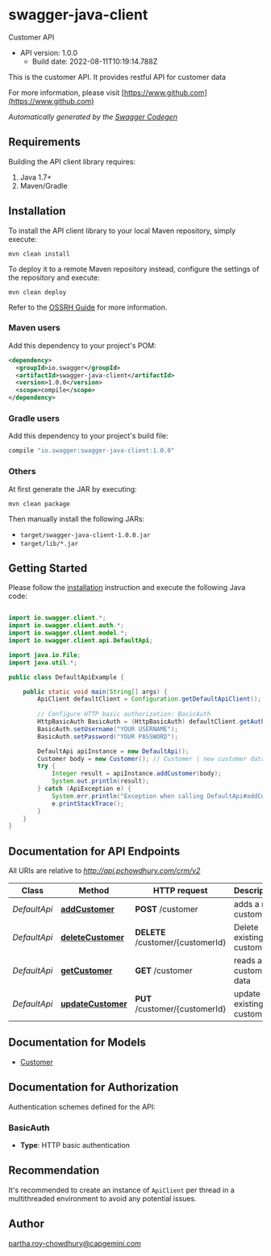 # swagger-java-client

Customer API
- API version: 1.0.0
  - Build date: 2022-08-11T10:19:14.788Z

This is the customer API. It provides restful API for customer data

  For more information, please visit [https://www.github.com](https://www.github.com)

*Automatically generated by the [Swagger Codegen](https://github.com/swagger-api/swagger-codegen)*


## Requirements

Building the API client library requires:
1. Java 1.7+
2. Maven/Gradle

## Installation

To install the API client library to your local Maven repository, simply execute:

```shell
mvn clean install
```

To deploy it to a remote Maven repository instead, configure the settings of the repository and execute:

```shell
mvn clean deploy
```

Refer to the [OSSRH Guide](http://central.sonatype.org/pages/ossrh-guide.html) for more information.

### Maven users

Add this dependency to your project's POM:

```xml
<dependency>
  <groupId>io.swagger</groupId>
  <artifactId>swagger-java-client</artifactId>
  <version>1.0.0</version>
  <scope>compile</scope>
</dependency>
```

### Gradle users

Add this dependency to your project's build file:

```groovy
compile "io.swagger:swagger-java-client:1.0.0"
```

### Others

At first generate the JAR by executing:

```shell
mvn clean package
```

Then manually install the following JARs:

* `target/swagger-java-client-1.0.0.jar`
* `target/lib/*.jar`

## Getting Started

Please follow the [installation](#installation) instruction and execute the following Java code:

```java

import io.swagger.client.*;
import io.swagger.client.auth.*;
import io.swagger.client.model.*;
import io.swagger.client.api.DefaultApi;

import java.io.File;
import java.util.*;

public class DefaultApiExample {

    public static void main(String[] args) {
        ApiClient defaultClient = Configuration.getDefaultApiClient();
        
        // Configure HTTP basic authorization: BasicAuth
        HttpBasicAuth BasicAuth = (HttpBasicAuth) defaultClient.getAuthentication("BasicAuth");
        BasicAuth.setUsername("YOUR USERNAME");
        BasicAuth.setPassword("YOUR PASSWORD");

        DefaultApi apiInstance = new DefaultApi();
        Customer body = new Customer(); // Customer | new customer data in JSON format
        try {
            Integer result = apiInstance.addCustomer(body);
            System.out.println(result);
        } catch (ApiException e) {
            System.err.println("Exception when calling DefaultApi#addCustomer");
            e.printStackTrace();
        }
    }
}

```

## Documentation for API Endpoints

All URIs are relative to *http://api.pchowdhury.com/crm/v2*

Class | Method | HTTP request | Description
------------ | ------------- | ------------- | -------------
*DefaultApi* | [**addCustomer**](docs/DefaultApi.md#addCustomer) | **POST** /customer | adds a new customer
*DefaultApi* | [**deleteCustomer**](docs/DefaultApi.md#deleteCustomer) | **DELETE** /customer/{customerId} | Delete existing customer
*DefaultApi* | [**getCustomer**](docs/DefaultApi.md#getCustomer) | **GET** /customer | reads a customer data
*DefaultApi* | [**updateCustomer**](docs/DefaultApi.md#updateCustomer) | **PUT** /customer/{customerId} | update existing customer


## Documentation for Models

 - [Customer](docs/Customer.md)


## Documentation for Authorization

Authentication schemes defined for the API:
### BasicAuth

- **Type**: HTTP basic authentication


## Recommendation

It's recommended to create an instance of `ApiClient` per thread in a multithreaded environment to avoid any potential issues.

## Author

partha.roy-chowdhury@capgemini.com

